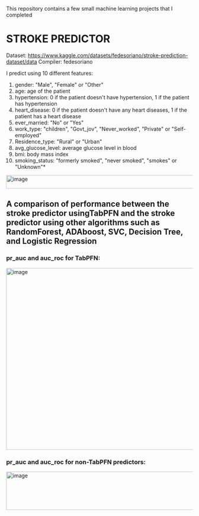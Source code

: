 This repository contains a few small machine learning projects that I completed

# STROKE PREDICTOR

Dataset: https://www.kaggle.com/datasets/fedesoriano/stroke-prediction-dataset/data
Compiler: fedesoriano 

I predict using 10 different features:
1) gender: "Male", "Female" or "Other"
2) age: age of the patient
3) hypertension: 0 if the patient doesn't have hypertension, 1 if the patient has hypertension
4) heart_disease: 0 if the patient doesn't have any heart diseases, 1 if the patient has a heart disease
5) ever_married: "No" or "Yes"
6) work_type: "children", "Govt_jov", "Never_worked", "Private" or "Self-employed"
7) Residence_type: "Rural" or "Urban"
8) avg_glucose_level: average glucose level in blood
9) bmi: body mass index
10) smoking_status: "formerly smoked", "never smoked", "smokes" or "Unknown"*

<img width="1394" height="36" alt="image" src="https://github.com/user-attachments/assets/64c0b7e5-bb2b-4b4a-9235-134dcb7ff416" />




## A comparison of performance between the stroke predictor usingTabPFN and the stroke predictor using other algorithms such as RandomForest, ADAboost, SVC, Decision Tree, and Logistic Regression


### pr_auc and auc_roc for TabPFN:
<img width="1447" height="489" alt="image" src="https://github.com/user-attachments/assets/74f42077-1cac-41a0-922c-5ba30a4680e4" />

### pr_auc and auc_roc for non-TabPFN predictors:
<img width="1441" height="103" alt="image" src="https://github.com/user-attachments/assets/3ed791e6-d02d-4449-88bb-7bb89e74a01d" />
